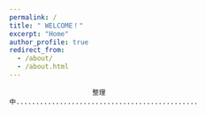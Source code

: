 ```yaml
---
permalink: /
title: " WELCOME！"
excerpt: "Home"
author_profile: true
redirect_from: 
  - /about/
  - /about.html
---
```

                         整理中..............................................
